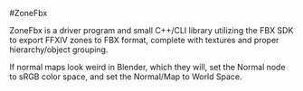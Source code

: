 #ZoneFbx

ZoneFbx is a driver program and small C++/CLI library utilizing 
the FBX SDK to export FFXIV zones to FBX format, complete with textures
and proper hierarchy/object grouping.

If normal maps look weird in Blender, which they will, set the Normal node
to sRGB color space, and set the Normal/Map to World Space.